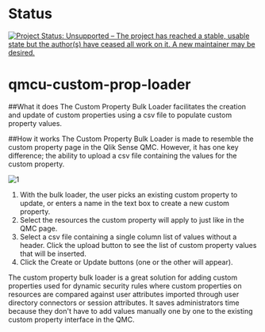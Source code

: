 # Status
[![Project Status: Unsupported – The project has reached a stable, usable state but the author(s) have ceased all work on it. A new maintainer may be desired.](https://www.repostatus.org/badges/latest/unsupported.svg)](https://www.repostatus.org/#unsupported)

# qmcu-custom-prop-loader

##What it does
The Custom Property Bulk Loader facilitates the creation and update of custom properties using a csv file to populate custom property values.

##How it works
The Custom Property Bulk Loader is made to resemble the custom property page in the Qlik Sense QMC.  However, it has one key difference; the ability to upload a csv file containing the values for the custom property.

![1](https://s3.amazonaws.com/eapowertools/qmcutilities/CustomPropLoader.png)

1. With the bulk loader, the user picks an existing custom property to update, or enters a name in the text box to create a new custom property.
2. Select the resources the custom property will apply to just like in the QMC page.
3. Select a csv file containing a single column list of values without a header. Click the upload button to see the list of custom property values that will be inserted.
4. Click the Create or Update buttons (one or the other will appear).

The custom property bulk loader is a great solution for adding custom properties used for dynamic security rules where custom properties on resources are compared against user attributes imported through user directory connectors or session attributes.  It saves administrators time because they don't have to add values manually one by one to the existing custom property interface in the QMC.
